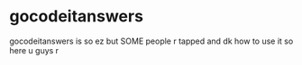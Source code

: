 # gocodeitanswers
gocodeitanswers is so ez but SOME people r tapped and dk how to use it so here u guys r 
